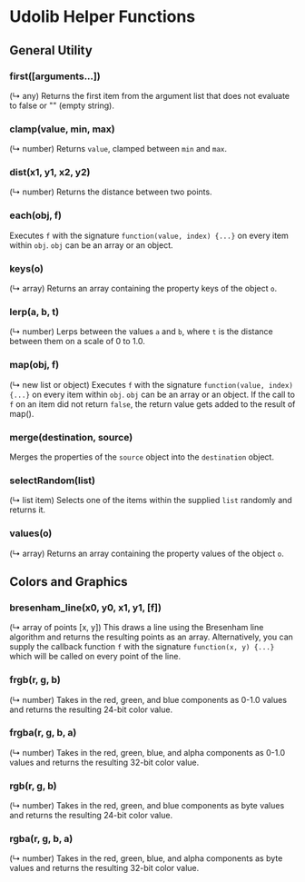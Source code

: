 # Udolib Helper Functions

## General Utility

### first([arguments...])

(↳ any) Returns the first item from the argument list that does not evaluate to false or "" (empty string).

### clamp(value, min, max)

(↳ number) Returns `value`, clamped between `min` and `max`.

### dist(x1, y1, x2, y2)

(↳ number) Returns the distance between two points.

### each(obj, f)

Executes `f` with the signature `function(value, index) {...}` on every item within `obj`. `obj` can be an array or an object.

### keys(o)

(↳ array) Returns an array containing the property keys of the object `o`.

### lerp(a, b, t)

(↳ number) Lerps between the values `a` and `b`, where `t` is the distance between them on a scale of 0 to 1.0.

### map(obj, f)

(↳ new list or object) Executes `f` with the signature `function(value, index) {...}` on every item within `obj`. `obj` can be an array or an object. If the call to `f` on an item did not return `false`, the return value gets added to the result of map().

### merge(destination, source)

Merges the properties of the `source` object into the `destination` object.

### selectRandom(list)

(↳ list item) Selects one of the items within the supplied `list` randomly and returns it.

### values(o)

(↳ array) Returns an array containing the property values of the object `o`.

## Colors and Graphics

### bresenham_line(x0, y0, x1, y1, [f])

(↳ array of points [x, y]) This draws a line using the Bresenham line algorithm and returns the resulting points as an array. Alternatively, you can supply the callback function `f` with the signature `function(x, y) {...}` which will be called on every point of the line. 

### frgb(r, g, b)

(↳ number) Takes in the red, green, and blue components as 0-1.0 values and returns the resulting 24-bit color value.

### frgba(r, g, b, a)

(↳ number) Takes in the red, green, blue, and alpha components as 0-1.0 values and returns the resulting 32-bit color value.

### rgb(r, g, b)

(↳ number) Takes in the red, green, and blue components as byte values and returns the resulting 24-bit color value.

### rgba(r, g, b, a)

(↳ number) Takes in the red, green, blue, and alpha components as byte values and returns the resulting 32-bit color value.

